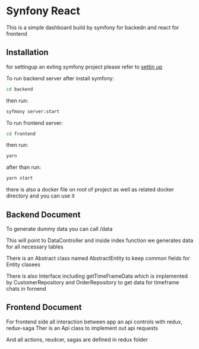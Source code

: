 # Synfony React

This is a simple dashboard build by symfony for backedn and react for frontend

## Installation

for settingup an exting symfony project please refer to  [settin up](https://symfony.com/doc/current/setup.html#setting-up-an-existing-symfony-project)

To run backend server after install symfony:
```bash
cd backend 
```
then run:

```bash
syfmony server:start
```

To run frontend server:
```bash
cd frontend
```
then run:

```bash
yarn
```
after than run:
```bash
yarn start
```

there is also a docker file on root of project as well as related docker directory and you can use it

## Backend Document

To generate dummy data you can call /data

This will point to DataController and inside index function we generates data for all necessary tables

There is an Abstract class named AbstractEntity to keep common fields for Entity clasees

There is also Interface including getTimeFrameData which is implemented by CustomerRepository and OrderRepository to get data for timeframe chats in fornend

## Frontend Document

For frontend side all interaction between app an api controls with redux, redux-saga
Ther is an Api class to implement out api requests

And all actions, reudcer, sagas are defined in redux folder
